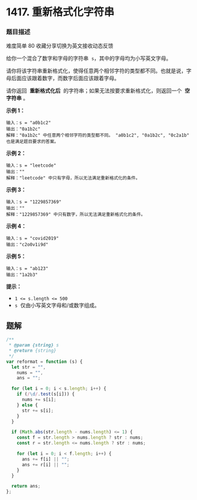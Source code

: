 # **1417. 重新格式化字符串**

### 题目描述

难度简单 80 收藏分享切换为英文接收动态反馈

给你一个混合了数字和字母的字符串  `s`，其中的字母均为小写英文字母。

请你将该字符串重新格式化，使得任意两个相邻字符的类型都不同。也就是说，字母后面应该跟着数字，而数字后面应该跟着字母。

请你返回  **重新格式化后**  的字符串；如果无法按要求重新格式化，则返回一个  **空字符串** 。

**示例 1：**

```
输入：s = "a0b1c2"
输出："0a1b2c"
解释："0a1b2c" 中任意两个相邻字符的类型都不同。 "a0b1c2", "0a1b2c", "0c2a1b" 也是满足题目要求的答案。

```

**示例 2：**

```
输入：s = "leetcode"
输出：""
解释："leetcode" 中只有字母，所以无法满足重新格式化的条件。

```

**示例 3：**

```
输入：s = "1229857369"
输出：""
解释："1229857369" 中只有数字，所以无法满足重新格式化的条件。

```

**示例 4：**

```
输入：s = "covid2019"
输出："c2o0v1i9d"

```

**示例 5：**

```
输入：s = "ab123"
输出："1a2b3"

```

**提示：**

- `1 <= s.length <= 500`
- `s`  仅由小写英文字母和/或数字组成。

## 题解

```jsx
/**
 * @param {string} s
 * @return {string}
 */
var reformat = function (s) {
  let str = "",
    nums = "",
    ans = "";

  for (let i = 0; i < s.length; i++) {
    if (/\d/.test(s[i])) {
      nums += s[i];
    } else {
      str += s[i];
    }
  }

  if (Math.abs(str.length - nums.length) <= 1) {
    const f = str.length > nums.length ? str : nums;
    const r = str.length <= nums.length ? str : nums;

    for (let i = 0; i < f.length; i++) {
      ans += f[i] || "";
      ans += r[i] || "";
    }
  }

  return ans;
};
```

